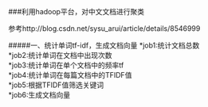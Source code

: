 ###利用hadoop平台，对中文文档进行聚类

参考http://blog.csdn.net/sysu_arui/article/details/8546999

#####一、统计单词tf-idf，生成文档向量
*job1:统计文档总数  
*job2:统计单词在文档中出现次数  
*job3:统计单词在单个文档中的频率tf  
*job4:统计单词在每篇文档中的TFIDF值  
*job5:根据TFIDF值筛选关键词  
*job6:生成文档向量  